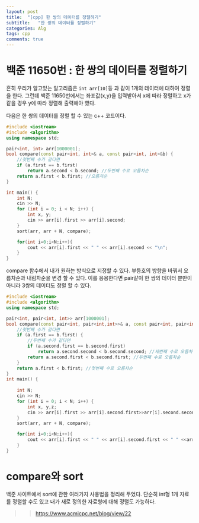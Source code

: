```yaml
---
layout: post
title:  "[cpp] 한 쌍의 데이터를 정렬하기"
subtitle:   "한 쌍의 데이터를 정렬하기"
categories: Alg
tags: cpp
comments: true
---
```


# 백준 11650번 : 한 쌍의 데이터를 정렬하기
흔히 우리가 알고있는 알고리즘은 <code>int arr[10]</code>등 과 같이 1개의 데이터에 대하여 정렬을 한다.
그런데 백준 11650번에서는 좌표값(x,y)을 입력받아서 x에 따라 정렬하고 x가 같을 경우 y에 따라 정렬해 출력해야 했다.

다음은 한 쌍의 데이터를 정렬 할 수 있는 c++ 코드이다.
~~~ c++
#include <iostream>
#include <algorithm>
using namespace std;

pair<int, int> arr[1000001];
bool compare(const pair<int, int>& a, const pair<int, int>&b) {
	//첫번째 수가 같다면
	if (a.first == b.first)
		return a.second < b.second; //두번째 수로 오름차순
	return a.first < b.first; //오름차순
}

int main() {
	int N;
	cin >> N;
	for (int i = 0; i < N; i++) {
		int x, y;
		cin >> arr[i].first >> arr[i].second;
	}
	sort(arr, arr + N, compare);

	for(int i=0;i<N;i++){
		cout << arr[i].first << " " << arr[i].second << "\n";
	}
}
~~~


compare 함수에서 내가 원하는 방식으로 지정할 수 있다. 부등호의 방향을 바꿔서 오름차순과 내림차순을 변경 할 수 있다.
이를 응용한다면 pair같이 한 쌍의 데이터 뿐만이 아니라 3쌍의 데이터도 정렬 할 수 있다.
~~~ c++
#include <iostream>
#include <algorithm>
using namespace std;

pair<int, pair<int, int>> arr[1000001];
bool compare(const pair<int, pair<int,int>>& a, const pair<int, pair<int, int>>&b) {
	//첫번째 수가 같다면
	if (a.first == b.first) {
		//두번째 수가 같다면
		if (a.second.first == b.second.first)
			return a.second.second < b.second.second; //세번째 수로 오름차순
		return a.second.first < b.second.first; //두번째 수로 오름차순
	}		
	return a.first < b.first; //첫번째 수로 오름차순
}
int main() {
	
	int N;
	cin >> N;
	for (int i = 0; i < N; i++) {
		int x, y,z;
		cin >> arr[i].first >> arr[i].second.first>>arr[i].second.second;
	}
	sort(arr, arr + N, compare);

	for(int i=0;i<N;i++){
		cout << arr[i].first << " " << arr[i].second.first << " " <<arr[i].second.second << "\n";
	}
}
~~~

# compare와 sort
백준 사이트에서 sort에 관한 여러가지 사용법을 정리해 두었다.
단순히 int형 1개 자료를 정렬할 수도 있고
내가 새로 정의한 자료형에 대해 정렬도 가능하다.
>> https://www.acmicpc.net/blog/view/22



